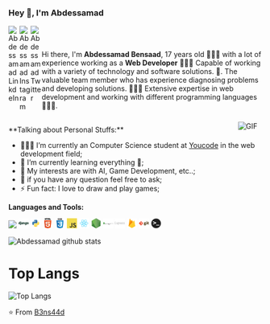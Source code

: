 ### Hey 👋, I'm Abdessamad

<a href="https://www.linkedin.com/in/B3ns44d/">
  <img align="left" alt="Abdessamad LinkdeIn" width="22px" src="https://cdn.jsdelivr.net/npm/simple-icons@v3/icons/linkedin.svg" />
</a>
<a href="https://www.instagram.com/b3ns44d/">
  <img align="left" alt="Abdessamad Instagram" width="22px" src="https://cdn.jsdelivr.net/npm/simple-icons@v3/icons/instagram.svg" />
</a>
<a href="https://www.twitter.com/B3ns44d">
  <img align="left" alt="Abdessamad Twitter" width="22px" src="https://cdn.jsdelivr.net/npm/simple-icons@v3/icons/twitter.svg" />
</a>

<br />
<br />

Hi there, I'm **Abdessamad Bensaad**, 17 years old 👨🏽‍💼 with a lot of experience working as a **Web Developer** 👨🏽‍💻 Capable of working with a variety of technology and software solutions. 🚀. The valuable team member who has experience diagnosing problems and developing solutions. 👨🏽‍💻 Extensive expertise in web development and working with different programming languages👨🏽‍💼. 

  <img align="right" style="padding: 10px;" alt="GIF" src="https://media.giphy.com/media/jTNG3RF6EwbkpD4LZx/giphy.gif" />
<br />
**Talking about Personal Stuffs:**

- 👨🏽‍💻 I’m currently an Computer Science student at [Youcode](https://www.youcodema/) in the web development field;
- 🌱 I’m currently learning everything 🤣; 
- 🤔 My interests are with AI, Game Development, etc..;
- 💬 if you have any question feel free to ask;
- ⚡ Fun fact: I love to draw and play games;


**Languages and Tools:**  

<code><img height="20" src="https://pytorch.org/assets/images/pytorch-logo.png"></code>
<code><img height="20" src="https://raw.githubusercontent.com/github/explore/80688e429a7d4ef2fca1e82350fe8e3517d3494d/topics/django/django.png"></code>
<code><img height="20" src="https://raw.githubusercontent.com/github/explore/80688e429a7d4ef2fca1e82350fe8e3517d3494d/topics/python/python.png"></code>
<code><img height="20" src="https://raw.githubusercontent.com/github/explore/80688e429a7d4ef2fca1e82350fe8e3517d3494d/topics/html/html.png"></code>
<code><img height="20" src="https://raw.githubusercontent.com/github/explore/80688e429a7d4ef2fca1e82350fe8e3517d3494d/topics/css/css.png"></code>
<code><img height="20" src="https://raw.githubusercontent.com/github/explore/80688e429a7d4ef2fca1e82350fe8e3517d3494d/topics/javascript/javascript.png"></code>
<code><img height="20" src="https://raw.githubusercontent.com/github/explore/80688e429a7d4ef2fca1e82350fe8e3517d3494d/topics/react/react.png"></code>
<code><img height="20" src="https://raw.githubusercontent.com/github/explore/80688e429a7d4ef2fca1e82350fe8e3517d3494d/topics/nodejs/nodejs.png"></code>
<code><img height="20" src="https://raw.githubusercontent.com/github/explore/80688e429a7d4ef2fca1e82350fe8e3517d3494d/topics/mongodb/mongodb.png"></code>
<code><img height="20" src="https://raw.githubusercontent.com/github/explore/80688e429a7d4ef2fca1e82350fe8e3517d3494d/topics/express/express.png"></code>
<code><img height="20" src="https://raw.githubusercontent.com/github/explore/80688e429a7d4ef2fca1e82350fe8e3517d3494d/topics/firebase/firebase.png"></code>
<code><img height="20" src="https://raw.githubusercontent.com/github/explore/80688e429a7d4ef2fca1e82350fe8e3517d3494d/topics/git/git.png"></code>
<code><img height="20" src="https://raw.githubusercontent.com/github/explore/80688e429a7d4ef2fca1e82350fe8e3517d3494d/topics/terminal/terminal.png"></code>

![Abdessamad github stats](https://github-readme-stats.vercel.app/api?username=B3ns44d&show_icons=true&hide_border=true&theme=vue-dark)

# Top Langs
![Top Langs](https://github-readme-stats.vercel.app/api/top-langs/?username=b3ns44d&layout=compact&theme=vue-dark)

⭐️ From [B3ns44d](https://github.com/B3ns44d)
